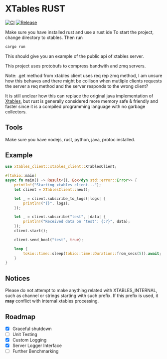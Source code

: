 # XTables RUST
[![CI](https://github.com/NormalDuck/XTables-Rust/actions/workflows/ci-rust.yml/badge.svg)](https://github.com/NormalDuck/XTables-Rust/actions/workflows/ci-rust.yml) [![Release](https://github.com/NormalDuck/XTables-Rust/actions/workflows/release.yml/badge.svg)](https://github.com/NormalDuck/XTables-Rust/actions/workflows/release.yml)


Make sure you have installed rust and use a rust ide
To start the project, change directory to xtables. Then run 
```rs
cargo run
```
This should give you an example of the public api of xtables server. 

This project uses protobufs to compress bandwith and zmq servers. 

Note: .get method from xtables client uses req rep zmq method, I am unsure how this behaves and there might be collison when mutliple clients requests the server a req method and the server responds to the wrong client?

It is still unclear how this can replace the original java implementation of [Xtables](https://github.com/Kobeeeef/XTABLES), but rust is generally considered more memory safe & friendly and faster since it is a compiled programming language with no garbage collectors.

## Tools
Make sure you have nodejs, rust, python, java, protoc installed.

## Example
```rs
use xtables_client::xtables_client::XTablesClient;

#[tokio::main]
async fn main() -> Result<(), Box<dyn std::error::Error>> {
    println!("Starting xtables client...");
    let client = XTablesClient::new();

    let _ = client.subscribe_to_logs(|logs| {
        println!("{}", logs);
    });

    let _ = client.subscribe("test", |data| {
        println!("Received data on 'test': {:?}", data);
    });
    client.start();

    client.send_bool("test", true);

    loop {
        tokio::time::sleep(tokio::time::Duration::from_secs(5)).await;
    }
}
```

## Notices
Please do not attempt to make anything related with XTABLES_INTERNAL, such as channel or strings starting with such prefix. If this prefix is used, it **may** conflict with internal xtables processing.

## Roadmap
- [x] Graceful shutdown
- [ ] Unit Testing
- [x] Custom Logging
- [x] Server Logger Interface
- [ ] Further Benchmarking